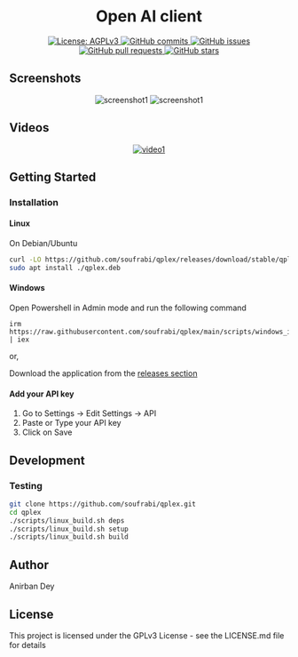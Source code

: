 <h1 align="center"> Open AI client </h1>

<p align="center">
  <a href="https://www.gnu.org/licenses/gpl-3.0.en.html">
    <img alt="License: AGPLv3" src="https://shields.io/badge/License-GPL%20v3-blue.svg">
  </a>

  <a href="https://github.com/soufrabi/qplex/commits/master">
    <img alt="GitHub commits" src="https://img.shields.io/github/commit-activity/y/soufrabi/qplex?color=red&label=commits">
  </a>

  <a href="https://github.com/soufrabi/qplex/issues">
    <img alt="GitHub issues" src="https://img.shields.io/github/issues/soufrabi/qplex?color=important">
  </a>
  <a href="https://github.com/soufrabi/qplex/pulls">
    <img alt="GitHub pull requests" src="https://img.shields.io/github/issues-pr/soufrabi/qplex?color=blueviolet">
  </a>

  <a href="https://github.com/soufrabi/qplex/stargazers">
    <img alt="GitHub stars" src="https://img.shields.io/github/stars/soufrabi/qplex?style=social">
  </a>

</p>

## Screenshots
<div align="center" style="">

  <img alt="screenshot1" style="max-width:40vw;" src="https://soufrabi.github.io/project-assets/qplex/screenshots/img1.png">
  <img alt="screenshot1" style="max-width:40vw;" src="https://soufrabi.github.io/project-assets/qplex/screenshots/img2.png">

</div>

## Videos
<div align="center" style="">

  [![video1](https://soufrabi.github.io/assets/qplex/videos/video1.gif)](https://soufrabi.github.io/assets/qplex/videos/video1.mp4)

</div>

## Getting Started

### Installation

#### Linux

On Debian/Ubuntu
```sh
curl -LO https://github.com/soufrabi/qplex/releases/download/stable/qplex.deb
sudo apt install ./qplex.deb
```

#### Windows

Open Powershell in Admin mode and run the following command
```
irm https://raw.githubusercontent.com/soufrabi/qplex/main/scripts/windows_install.ps1 | iex
```

or,

Download the application from the
<a href="https://github.com/soufrabi/qplex/releases/">releases section</a>

#### Add your API key

1. Go to Settings -> Edit Settings -> API
2. Paste or Type your API key
3. Click on Save

## Development

### Testing

```sh
git clone https://github.com/soufrabi/qplex.git
cd qplex
./scripts/linux_build.sh deps
./scripts/linux_build.sh setup
./scripts/linux_build.sh build
```


## Author

<a href = "https://anirbandey.net" style="text-decoration: none; color: inherit;">Anirban Dey</a>

## License

This project is licensed under the GPLv3 License - see the LICENSE.md file for details






